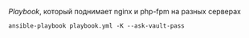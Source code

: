 _Playbook_, который поднимает nginx и php-fpm на разных серверах

```
ansible-playbook playbook.yml -K --ask-vault-pass
```
